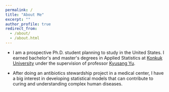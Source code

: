 ```yaml
---
permalink: /
title: "About Me"
excerpt: ""
author_profile: true
redirect_from: 
  - /about/
  - /about.html
---
```

* I am a prospective Ph.D. student planning to study in the United States. I earned bachelor's and master's degrees in Applied Statistics at <a href="http://www.konkuk.ac.kr/do/Eng/Index.do" target="_blank">Konkuk University</a> under the supervision of professor <a href="http://home.konkuk.ac.kr/~kyusangu" target="_blank">Kyusang Yu</a>.

* After doing an antibiotics stewardship project in a medical center, I have a big interest in developing statistical models that can contribute to curing and understanding complex human diseases.